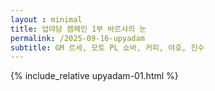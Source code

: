 ```yaml
---
layout : minimal
title: 업야담 캠페인 1부 바르샤의 눈
permalink: /2025-09-16-upyadam
subtitle: GM 르세, 모토 PL 쇼바, 커피, 야호, 진수
---
```


{% include_relative upyadam-01.html %}

